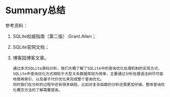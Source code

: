 # Summary总结
参考资料：
1. SQLite权威指南（第二版）.Grant.Allen；
2. SQLite官网文档；
3. 博客园博客文章。


       通过本次SQLite源码分析，我们大概了解了SQLite中的查询优化处理机制的实现方式，SQLite中查询优化方式相较于大型关系数据库较为简单，主要通过分析处理语法树尽可能地使用索引，以及基于代价优化来完成整个查询优化。
       同时我们在分析的过程中还有很多缺陷，比如对复杂函数的分析还需更加仔细，整体查询优化概念方法的了解需要提高。
